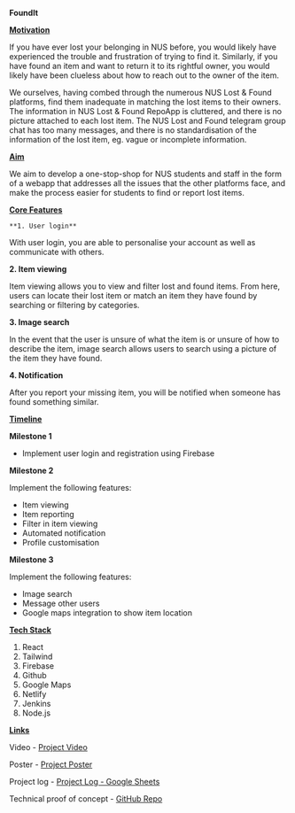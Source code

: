 **FoundIt**

**<span style="text-decoration:underline;">Motivation </span>**

If you have ever lost your belonging in NUS before, you would likely have experienced the trouble and frustration of trying to find it. Similarly, if you have found an item and want to return it to its rightful owner, you would likely have been clueless about how to reach out to the owner of the item. 

We ourselves, having combed through the numerous NUS Lost & Found platforms, find them inadequate in matching the lost items to their owners. The information in NUS Lost & Found RepoApp is cluttered, and there is no picture attached to each lost item. The NUS Lost and Found telegram group chat has too many messages, and there is no standardisation of the information of the lost item, eg. vague or incomplete information.

**<span style="text-decoration:underline;">Aim </span>**

We aim to develop a one-stop-shop for NUS students and staff in the form of a webapp that addresses all the issues that the other platforms face, and make the process easier for students to find or report lost items.



**<span style="text-decoration:underline;">Core Features</span>**


    **1. User login**

With user login, you are able to personalise your account as well as communicate with others.

**2. Item viewing**

Item viewing allows you to view and filter lost and found items. From here, users can locate their lost item or match an item they have found by searching or filtering by categories.

**3. Image search**

In the event that the user is unsure of what the item is or unsure of how to describe the item, image search allows users to search using a picture of the item they have found. 

**4. Notification**

After you report your missing item, you will be notified when someone has found something similar.



**<span style="text-decoration:underline;">Timeline</span>**

**Milestone 1**



* Implement user login and registration using Firebase

**Milestone 2**

Implement the following features:



* Item viewing
* Item reporting
* Filter in item viewing
* Automated notification
* Profile customisation

**Milestone 3**

Implement the following features:



* Image search
* Message other users
* Google maps integration to show item location

**<span style="text-decoration:underline;">Tech Stack</span>**



1. React
2. Tailwind
3. Firebase
4. Github
5. Google Maps
6. Netlify
7. Jenkins
8. Node.js

**<span style="text-decoration:underline;">Links</span>**

Video - [Project Video](https://drive.google.com/file/d/1bYw8tmIXpVCEXCkqu266Tknzlk0PsVe-/view?usp=sharing) 

Poster - [Project Poster](https://drive.google.com/file/d/10ryzA6o19cts6Q7qraYPIbl4QCcONaAr/view?usp=sharing)

Project log - [Project Log - Google Sheets](https://docs.google.com/spreadsheets/d/1dTDH5zH8B9x8Kreo2deFRmj_fAJzMNja2Vm-kidVT6Y/edit#gid=0)

Technical proof of concept - [GitHub Repo](https://github.com/zacwong2151/orbital-milestone1)

